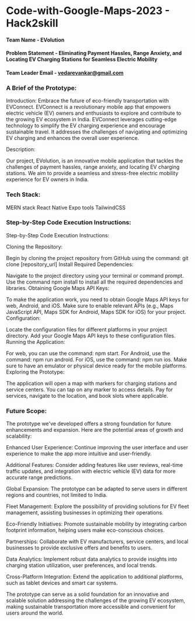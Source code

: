 # Code-with-Google-Maps-2023 - Hack2skill

#### Team Name - EVolution

#### Problem Statement - Eliminating Payment Hassles, Range Anxiety, and Locating EV Charging Stations for Seamless Electric Mobility

#### Team Leader Email - vedarevankar@gmail.com

### A Brief of the Prototype:

Introduction:
Embrace the future of eco-friendly transportation with EVConnect.
EVConnect is a revolutionary mobile app that empowers electric vehicle (EV) owners and enthusiasts to explore and contribute to the growing EV ecosystem in India.
EVConnect leverages cutting-edge technology to simplify the EV charging experience and encourage sustainable travel.
It addresses the challenges of navigating and optimizing EV charging and enhances the overall user experience.

Description:

Our project, EVolution, is an innovative mobile application that tackles the challenges of payment hassles, range anxiety, and locating EV charging stations. We aim to provide a seamless and stress-free electric mobility experience for EV owners in India.

### Tech Stack:

MERN stack
React Native
Expo tools
TailwindCSS

### Step-by-Step Code Execution Instructions:

Step-by-Step Code Execution Instructions:

Cloning the Repository:

Begin by cloning the project repository from GitHub using the command: git clone [repository_url]
Install Required Dependencies:

Navigate to the project directory using your terminal or command prompt.
Use the command npm install to install all the required dependencies and libraries.
Obtaining Google Maps API Keys:

To make the application work, you need to obtain Google Maps API keys for web, Android, and iOS. Make sure to enable relevant APIs (e.g., Maps JavaScript API, Maps SDK for Android, Maps SDK for iOS) for your project.
Configuration:

Locate the configuration files for different platforms in your project directory.
Add your Google Maps API keys to these configuration files.
Running the Application:

For web, you can use the command: npm start.
For Android, use the command: npm run android.
For iOS, use the command: npm run ios.
Make sure to have an emulator or physical device ready for the mobile platforms.
Exploring the Prototype:

The application will open a map with markers for charging stations and service centers. You can tap on any marker to access details.
Pay for services, navigate to the location, and book slots where applicable.

### Future Scope:

The prototype we've developed offers a strong foundation for future enhancements and expansion. Here are the potential areas of growth and scalability:

Enhanced User Experience: Continue improving the user interface and user experience to make the app more intuitive and user-friendly.

Additional Features: Consider adding features like user reviews, real-time traffic updates, and integration with electric vehicle (EV) data for more accurate range predictions.

Global Expansion: The prototype can be adapted to serve users in different regions and countries, not limited to India.

Fleet Management: Explore the possibility of providing solutions for EV fleet management, assisting businesses in optimizing their operations.

Eco-Friendly Initiatives: Promote sustainable mobility by integrating carbon footprint information, helping users make eco-conscious choices.

Partnerships: Collaborate with EV manufacturers, service centers, and local businesses to provide exclusive offers and benefits to users.

Data Analytics: Implement robust data analytics to provide insights into charging station utilization, user preferences, and local trends.

Cross-Platform Integration: Extend the application to additional platforms, such as tablet devices and smart car systems.

The prototype can serve as a solid foundation for an innovative and scalable solution addressing the challenges of the growing EV ecosystem, making sustainable transportation more accessible and convenient for users around the world.
